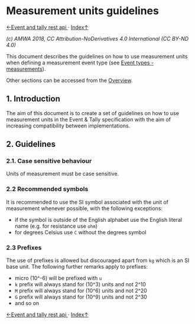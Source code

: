 # Measurement units guidelines

[←Event and tally rest api ](6.0._Event_and_tally_rest_api.md) · [ Index↑ ](..)

_(c) AMWA 2018, CC Attribution-NoDerivatives 4.0 International (CC BY-ND 4.0)_

This document describes the guidelines on how to use measurement units when defining a measurement event type (see [Event types - measurements](3.0._Event_types.md#231-measurements)).

Other sections can be accessed from the [Overview](1.0._Overview.md).

## 1. Introduction

The aim of this document is to create a set of guidelines on how to use measurement units in the Event & Tally specification with the aim of increasing compatibility between implementations.

## 2. Guidelines

### 2.1. Case sensitive behaviour

Units of measurement must be case sensitive.

### 2.2 Recommended symbols

It is recommended to use the SI symbol associated with the unit of measurement whenever possible, with the following exceptions:

* if the symbol is outside of the English alphabet use the English literal name (e.g. for resistance use `ohm`)
* for degrees Celsius use `C` without the degrees symbol

### 2.3 Prefixes

The use of prefixes is allowed but discouraged apart from `kg` which is an SI base unit.
The following further remarks apply to prefixes:

* micro (10^-6) will be prefixed with `u`
* `k` prefix will always stand for (10^3) units and not 2^10
* `M` prefix will always stand for (10^6) units and not 2^20
* `G` prefix will always stand for (10^9) units and not 2^30
* and so on

[←Event and tally rest api ](6.0._Event_and_tally_rest_api.md) · [ Index↑ ](..)
